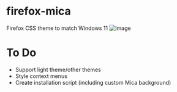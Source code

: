 # firefox-mica
Firefox CSS theme to match Windows 11
![image](https://user-images.githubusercontent.com/33189136/153510704-1471558a-25a2-4c15-873b-e6e0d0a36ddd.png)

# To Do
- Support light theme/other themes
- Style context menus
- Create installation script (including custom Mica background)
